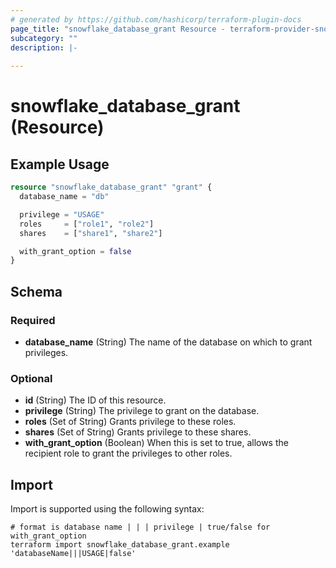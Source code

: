 ```yaml
---
# generated by https://github.com/hashicorp/terraform-plugin-docs
page_title: "snowflake_database_grant Resource - terraform-provider-snowflake"
subcategory: ""
description: |-
  
---
```


# snowflake_database_grant (Resource)



## Example Usage

```terraform
resource "snowflake_database_grant" "grant" {
  database_name = "db"

  privilege = "USAGE"
  roles     = ["role1", "role2"]
  shares    = ["share1", "share2"]

  with_grant_option = false
}
```

<!-- schema generated by tfplugindocs -->
## Schema

### Required

- **database_name** (String) The name of the database on which to grant privileges.

### Optional

- **id** (String) The ID of this resource.
- **privilege** (String) The privilege to grant on the database.
- **roles** (Set of String) Grants privilege to these roles.
- **shares** (Set of String) Grants privilege to these shares.
- **with_grant_option** (Boolean) When this is set to true, allows the recipient role to grant the privileges to other roles.

## Import

Import is supported using the following syntax:

```shell
# format is database name | | | privilege | true/false for with_grant_option
terraform import snowflake_database_grant.example 'databaseName|||USAGE|false'
```
